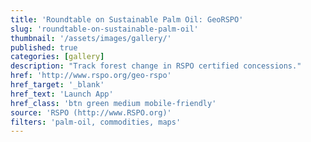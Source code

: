 ```yaml
---
title: 'Roundtable on Sustainable Palm Oil: GeoRSPO'
slug: 'roundtable-on-sustainable-palm-oil'
thumbnail: '/assets/images/gallery/'
published: true
categories: [gallery]
description: "Track forest change in RSPO certified concessions."
href: 'http://www.rspo.org/geo-rspo'
href_target: '_blank'
href_text: 'Launch App'
href_class: 'btn green medium mobile-friendly'
source: 'RSPO (http://www.RSPO.org)'
filters: 'palm-oil, commodities, maps'
---
```

